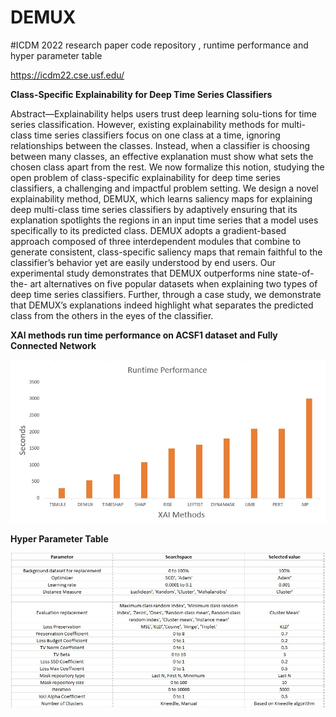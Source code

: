 # DEMUX
#ICDM 2022 research paper code repository , runtime performance and hyper parameter table

https://icdm22.cse.usf.edu/

**Class-Specific Explainability for Deep Time Series Classifiers**

Abstract—Explainability helps users trust deep learning solu-tions for time series classification. However, existing explainability methods for multi-class time series classifiers focus on one class at a time, ignoring relationships between the classes. Instead, when a classifier is choosing between many classes, an effective explanation must show what sets the chosen class apart from the rest. We now formalize this notion, studying the open problem of class-specific explainability for deep time series classifiers, a challenging and impactful problem setting. We design a novel explainability method, DEMUX, which learns saliency maps for explaining deep multi-class time series classifiers by adaptively ensuring that its explanation spotlights the regions in an input time series that a model uses specifically to its predicted class. DEMUX adopts a gradient-based approach composed of three interdependent modules that combine to generate consistent, class-specific saliency maps that remain faithful to the classifier’s behavior yet are easily understood by end users. Our experimental study demonstrates that DEMUX outperforms nine state-of-the-
art alternatives on five popular datasets when explaining two types of deep time series classifiers. Further, through a case study, we demonstrate that DEMUX’s explanations indeed highlight what separates the predicted class from the others in the eyes of the classifier.

**XAI methods run time performance on ACSF1 dataset and Fully Connected Network**


![plot](./Class-Specific%20XAI%20Methods%20Runtime%20Performance.jpg)




**Hyper Parameter Table**


![plot](./Hyper%20parameter%20table.jpg)
